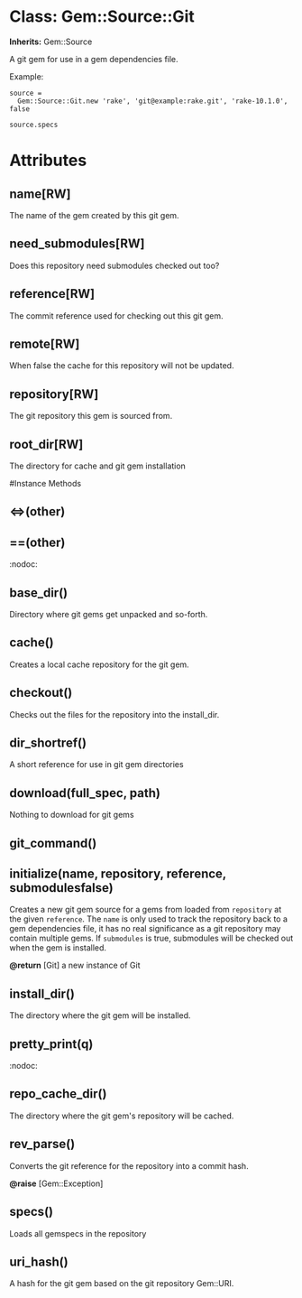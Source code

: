 # Class: Gem::Source::Git
**Inherits:** Gem::Source
    

A git gem for use in a gem dependencies file.

Example:

    source =
      Gem::Source::Git.new 'rake', 'git@example:rake.git', 'rake-10.1.0', false

    source.specs


# Attributes
## name[RW] [](#attribute-i-name)
The name of the gem created by this git gem.

## need_submodules[RW] [](#attribute-i-need_submodules)
Does this repository need submodules checked out too?

## reference[RW] [](#attribute-i-reference)
The commit reference used for checking out this git gem.

## remote[RW] [](#attribute-i-remote)
When false the cache for this repository will not be updated.

## repository[RW] [](#attribute-i-repository)
The git repository this gem is sourced from.

## root_dir[RW] [](#attribute-i-root_dir)
The directory for cache and git gem installation


#Instance Methods
## <=>(other) [](#method-i-<=>)

## ==(other) [](#method-i-==)
:nodoc:

## base_dir() [](#method-i-base_dir)
Directory where git gems get unpacked and so-forth.

## cache() [](#method-i-cache)
Creates a local cache repository for the git gem.

## checkout() [](#method-i-checkout)
Checks out the files for the repository into the install_dir.

## dir_shortref() [](#method-i-dir_shortref)
A short reference for use in git gem directories

## download(full_spec, path) [](#method-i-download)
Nothing to download for git gems

## git_command() [](#method-i-git_command)

## initialize(name, repository, reference, submodulesfalse) [](#method-i-initialize)
Creates a new git gem source for a gems from loaded from `repository` at the
given `reference`.  The `name` is only used to track the repository back to a
gem dependencies file, it has no real significance as a git repository may
contain multiple gems.  If `submodules` is true, submodules will be checked
out when the gem is installed.

**@return** [Git] a new instance of Git

## install_dir() [](#method-i-install_dir)
The directory where the git gem will be installed.

## pretty_print(q) [](#method-i-pretty_print)
:nodoc:

## repo_cache_dir() [](#method-i-repo_cache_dir)
The directory where the git gem's repository will be cached.

## rev_parse() [](#method-i-rev_parse)
Converts the git reference for the repository into a commit hash.

**@raise** [Gem::Exception] 

## specs() [](#method-i-specs)
Loads all gemspecs in the repository

## uri_hash() [](#method-i-uri_hash)
A hash for the git gem based on the git repository Gem::URI.

